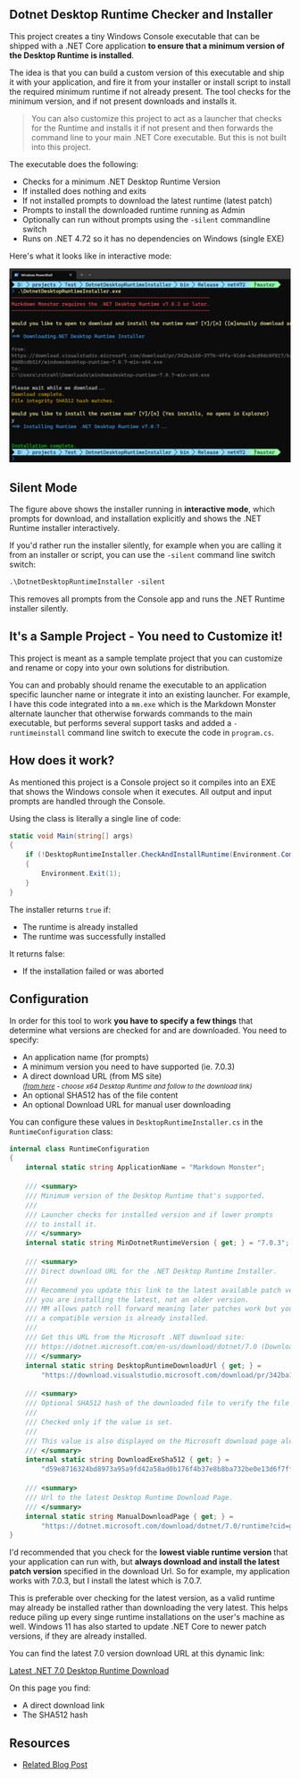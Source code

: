 Dotnet Desktop Runtime Checker and Installer
-----------------------------------------------

This project creates a tiny Windows Console executable that can be shipped with a .NET Core application **to ensure that a minimum version of the Desktop Runtime is installed**. 

The idea is that you can build a custom version of this executable and ship it with your application, and fire it from your installer or install script to install the required minimum runtime if not already present. The tool checks for the minimum version, and if not present downloads and installs it.

> You can also customize this project to act as a launcher that checks for the Runtime and installs it if not present and then forwards the command line to your main .NET Core executable. But this is not built into this project.

The executable does the following:

* Checks for a minimum .NET Desktop Runtime Version
* If installed does nothing and exits
* If not installed prompts to download the latest runtime (latest patch)
* Prompts to install the downloaded runtime running as Admin
* Optionally can run without prompts using the `-silent` commandline switch
* Runs on .NET 4.72 so it has no dependencies on Windows (single EXE)

Here's what it looks like in interactive mode:

![](ScreenShot.png)

## Silent Mode
The figure above shows the installer running in **interactive mode**, which prompts for download, and installation explicitly and shows the .NET Runtime installer interactively.

If you'd rather run the installer silently, for example when you are calling it from an installer or script, you can use the `-silent` command line switch switch:

```ps
.\DotnetDesktopRuntimeInstaller -silent
```

This removes all prompts from the Console app and runs the .NET Runtime installer silently.

## It's a Sample Project - You need to Customize it!
This project is meant as a sample template project that you can customize and rename or copy into your own solutions for distribution. 

You can and probably should rename the executable to an application specific launcher name or integrate it into an existing launcher. For example, I have this code integrated into a `mm.exe` which is the Markdown Monster alternate launcher that otherwise forwards commands to the main executable, but performs several support tasks and added a `-runtimeinstall` command line switch to execute the code in `program.cs`.

## How does it work?
As mentioned this project is a Console project so it compiles into an EXE that shows the Windows console when it executes. All output and input prompts are handled through the Console.

Using the class is literally a single line of code:

```cs
static void Main(string[] args)
{
    if (!DesktopRuntimeInstaller.CheckAndInstallRuntime(Environment.CommandLine.Contains("-silent")))
    {
        Environment.Exit(1);
    }
}
```        

The installer returns `true` if:

* The runtime is already installed
* The runtime was successfully installed

It returns false:

* If the installation failed or was aborted

## Configuration
In order for this tool to work **you have to specify a few things** that determine what versions are checked for and are downloaded. You need to specify:


* An application name (for prompts)
* A minimum version you need to have supported (ie. 7.0.3)
* A direct download URL (from MS site)  
<small><i>([from here](https://dotnet.microsoft.com/en-us/download/dotnet/7.0) - choose x64 Desktop Runtime and follow to the download link)</i></small>
* An optional SHA512 has of the file content
* An optional Download URL for manual user downloading

You can configure these values in `DesktopRuntimeInstaller.cs` in the `RuntimeConfiguration` class:

```csharp
internal class RuntimeConfiguration
{
    internal static string ApplicationName = "Markdown Monster";

    /// <summary>
    /// Minimum version of the Desktop Runtime that's supported.
    ///
    /// Launcher checks for installed version and if lower prompts
    /// to install it.
    /// </summary>
    internal static string MinDotnetRuntimeVersion { get; } = "7.0.3";

    /// <summary>
    /// Direct download URL for the .NET Desktop Runtime Installer.
    /// 
    /// Recommend you update this link to the latest available patch version so if you need to install
    /// you are installing the latest, not an older version.
    /// MM allows patch roll forward meaning later patches work but you don't install if a
    /// a compatible version is already installed.
    /// 
    /// Get this URL from the Microsoft .NET download site:
    /// https://dotnet.microsoft.com/en-us/download/dotnet/7.0 (Download x64 Desktop Runtime)
    /// </summary>
    internal static string DesktopRuntimeDownloadUrl { get; } =
        "https://download.visualstudio.microsoft.com/download/pr/342ba160-3776-4ffa-91dd-e3cd9dc0f817/ba649d6b80b27ca164d80bd488cdb51f/windowsdesktop-runtime-7.0.7-win-x64.exe";

    /// <summary>
    /// Optional SHA512 hash of the downloaded file to verify the file integrity.
    ///
    /// Checked only if the value is set.
    ///
    /// This value is also displayed on the Microsoft download page along with the download link
    /// </summary>
    internal static string DownloadExeSha512 { get; } =
        "d59e8716324bd8973a95a9fd42a58ad0b176f4b37e8b8ba732be0e13d6f7ffdea79a52aa98363ec86860d551e124bdfaf71ac979b8f41f398e668fd12aa8483e";

    /// <summary>
    /// Url to the latest Desktop Runtime Download Page.
    /// </summary>
    internal static string ManualDownloadPage { get; } =   
        "https://dotnet.microsoft.com/download/dotnet/7.0/runtime?cid=getdotnetcore&runtime=desktop&os=windows&arch=x64";
}
```

I'd recommended that you check for the **lowest viable runtime version** that your application can run with, but **always download and install the latest patch version** specified in the download Url. So for example, my application works with 7.0.3, but I install the latest which is 7.0.7. 

This is preferable over checking for the latest version, as a valid runtime may already be installed rather than downloading the very latest. This helps reduce piling up every singe runtime installations on the user's machine as well. Windows 11 has also started to update .NET Core to newer patch versions, if they are already installed.

You can find the latest 7.0 version download URL at this dynamic link:

[Latest .NET 7.0 Desktop Runtime Download](https://dotnet.microsoft.com/download/dotnet/7.0/runtime?cid=getdotnetcore&runtime=desktop&os=windows&arch=x64)

On this page you find:

* A direct download link
* The SHA512 hash


## Resources


* [Related Blog Post](https://weblog.west-wind.com/posts/2023/Jun/21/Creating-a-Runtime-Checker-and-Installer-for-a-NET-Core-WPF-Application)
